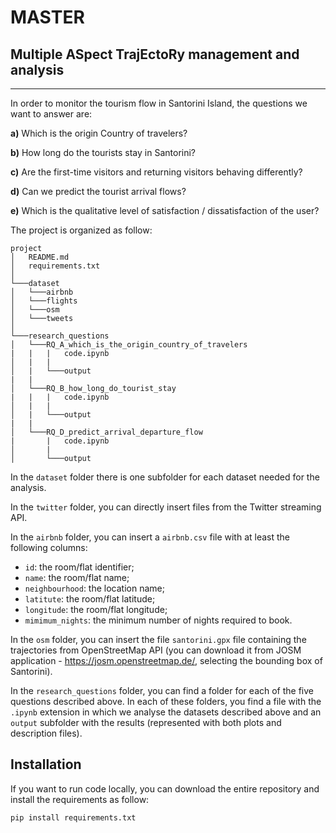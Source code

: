 # MASTER
## Multiple ASpect TrajEctoRy management and analysis

------------------------------------------------------
In order to monitor the tourism flow in Santorini Island, the questions we want to answer are:

**a)** Which is the origin Country of travelers? 

**b)** How long do the tourists stay in Santorini? 

**c)** Are the first-time visitors and returning visitors behaving differently?

**d)** Can we predict the tourist arrival flows? 

**e)** Which is the qualitative level of satisfaction / dissatisfaction of the user?

The project is organized as follow:

```
project
│   README.md
│   requirements.txt    
│
└───dataset
│   └───airbnb
│   └───flights
│   └───osm
│   └───tweets
│   
└───research_questions
│   └───RQ_A_which_is_the_origin_country_of_travelers
|   |   |   code.ipynb
│   |   |   
│   |   └───output
|   |
│   └───RQ_B_how_long_do_tourist_stay
|   |   |   code.ipynb
│   |   |   
│   |   └───output
|   |
│   └───RQ_D_predict_arrival_departure_flow
|       |   code.ipynb
│       |   
│       └───output

```

In the ```dataset``` folder there is one subfolder for each dataset needed for the analysis. 

In the ```twitter``` folder, you can directly insert files from the Twitter streaming API. 

In the ```airbnb``` folder, you can insert a ```airbnb.csv``` file with at least the following columns:
    
- ```id```: the room/flat identifier;
- ```name```: the room/flat name;
- ```neighbourhood```: the location name;
- ```latitute```: the room/flat latitude;
- ```longitude```: the room/flat longitude;
- ```mimimum_nights```: the minimum number of nights required to book.

In the ```osm``` folder, you can insert the file ```santorini.gpx``` file containing the trajectories from OpenStreetMap API (you can download it from JOSM application - https://josm.openstreetmap.de/, selecting the bounding box of Santorini).

In the ```research_questions``` folder, you can find a folder for each of the five questions described above. In each of these folders, you find a file with the ```.ipynb``` extension in which we analyse the datasets described above and an ```output``` subfolder with the results (represented with both plots and description files).

## Installation

If you want to run code locally, you can download the entire repository and install the requirements as follow:

    pip install requirements.txt